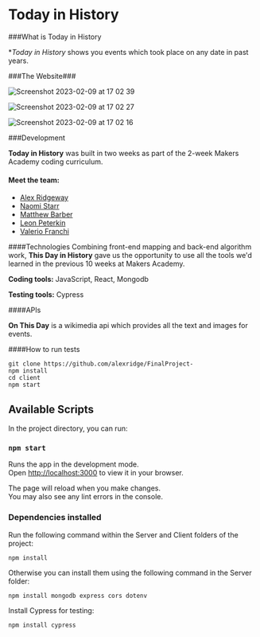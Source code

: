 
# Today in History

###What is Today in History

**Today in History* shows you events which took place on any date in past years.

###The Website###


![Screenshot 2023-02-09 at 17 02 39](https://user-images.githubusercontent.com/105786900/217886615-8cf7ff63-7d39-4ea7-b4a0-fb139f52f1df.png)

![Screenshot 2023-02-09 at 17 02 27](https://user-images.githubusercontent.com/105786900/217886655-534e9387-edbe-411d-8231-de004c177f46.png)

![Screenshot 2023-02-09 at 17 02 16](https://user-images.githubusercontent.com/105786900/217886750-da64f93d-4b95-407c-9eca-a497f537204c.png)



###Development

**Today in History** was built in two weeks as part of the 2-week Makers Academy coding curriculum.

#### Meet the team:
  + [Alex Ridgeway](https://github.com/alexridge)
  + [Naomi Starr](https://github.com/Naomi-github)
  + [Matthew Barber](https://github.com/MthBarber)
  + [Leon Peterkin](https://github.com/alexridge/FinalProject-/commits?author=CodeLee13)
  + [Valerio Franchi](https://github.com/Mahasiddha95)

####Technologies
Combining front-end mapping and back-end algorithm work, **This Day in History** gave us the opportunity to use all the tools we'd learned in the previous 10 weeks at Makers Academy.

**Coding tools:** JavaScript, React, Mongodb

**Testing tools:** Cypress

####APIs

**On This Day**  is a wikimedia api which provides all the text and images for events.

####How to run tests

```shell
git clone https://github.com/alexridge/FinalProject-
npm install 
cd client 
npm start
```

[Makers Academy]:http://www.makersacademy.com/

## Available Scripts

In the project directory, you can run:

### `npm start`

Runs the app in the development mode.\
Open [http://localhost:3000](http://localhost:3000) to view it in your browser.

The page will reload when you make changes.\
You may also see any lint errors in the console.

### Dependencies installed

Run the following command within the Server and Client folders of the project:

```
npm install
```

Otherwise you can install them using the following command in the Server folder:

```
npm install mongodb express cors dotenv
```

Install Cypress for testing: 

```
npm install cypress
```
